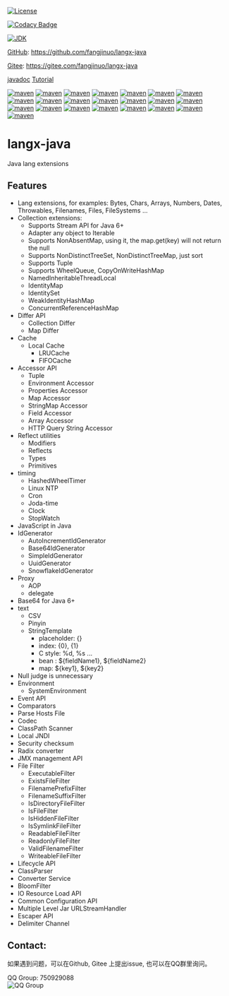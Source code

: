 [![License](https://img.shields.io/badge/license-MIT-green.svg)](https://github.com/fangjinuo/langx-java/blob/master/LICENSE)

[![Codacy Badge](https://api.codacy.com/project/badge/Grade/3d8c8c9680234698b04819059c9cd6c3)](https://www.codacy.com/manual/fs1194361820/langx-java?utm_source=github.com&amp;utm_medium=referral&amp;utm_content=fangjinuo/langx-java&amp;utm_campaign=Badge_Grade)

[![JDK](https://img.shields.io/badge/JDK-1.6+-green.svg)](https://www.oracle.com/technetwork/java/javase/downloads/index.html)

[GitHub](https://github.com/fangjinuo/langx-java): https://github.com/fangjinuo/langx-java

[Gitee](https://gitee.com/fangjinuo/langx-java): https://gitee.com/fangjinuo/langx-java

[javadoc](https://apidoc.gitee.com/fangjinuo/langx-java)
[Tutorial](https://fangjinuo.gitee.io/docs/)


[![maven](https://img.shields.io/badge/maven-v2.0.1-green.svg)](https://search.maven.org/search?q=g:com.github.fangjinuo.langx%20AND%20v:2.0.1)
[![maven](https://img.shields.io/badge/maven-v2.0.0-green.svg)](https://search.maven.org/search?q=g:com.github.fangjinuo.langx%20AND%20v:2.0.0)
[![maven](https://img.shields.io/badge/maven-v1.3.1-green.svg)](https://search.maven.org/search?q=g:com.github.fangjinuo.langx%20AND%20v:1.3.1)
[![maven](https://img.shields.io/badge/maven-v1.3.0-green.svg)](https://search.maven.org/search?q=g:com.github.fangjinuo.langx%20AND%20v:1.3.0)
[![maven](https://img.shields.io/badge/maven-v1.2.5-green.svg)](https://search.maven.org/search?q=g:com.github.fangjinuo.langx%20AND%20v:1.2.5)
[![maven](https://img.shields.io/badge/maven-v1.2.4-green.svg)](https://search.maven.org/search?q=g:com.github.fangjinuo.langx%20AND%20v:1.2.4)
[![maven](https://img.shields.io/badge/maven-v1.2.3-green.svg)](https://search.maven.org/search?q=g:com.github.fangjinuo.langx%20AND%20v:1.2.3)
[![maven](https://img.shields.io/badge/maven-v1.2.2-green.svg)](https://search.maven.org/search?q=g:com.github.fangjinuo.langx%20AND%20v:1.2.2)
[![maven](https://img.shields.io/badge/maven-v1.2.1-green.svg)](https://search.maven.org/search?q=g:com.github.fangjinuo.langx%20AND%20v:1.2.1)
[![maven](https://img.shields.io/badge/maven-v1.2.0-green.svg)](https://search.maven.org/search?q=g:com.github.fangjinuo.langx%20AND%20v:1.2.0)
[![maven](https://img.shields.io/badge/maven-v1.1.0-green.svg)](https://search.maven.org/search?q=g:com.github.fangjinuo.langx%20AND%20v:1.1.0)
[![maven](https://img.shields.io/badge/maven-v1.0.0-green.svg)](https://search.maven.org/search?q=g:com.github.fangjinuo.langx%20AND%20v:1.0.0)
[![maven](https://img.shields.io/badge/maven-v0.1.0-green.svg)](https://search.maven.org/search?q=g:com.github.fangjinuo.langx%20AND%20v:0.1.0)
[![maven](https://img.shields.io/badge/maven-v0.0.9-green.svg)](https://search.maven.org/search?q=g:com.github.fangjinuo.langx%20AND%20v:0.0.9)
[![maven](https://img.shields.io/badge/maven-v0.0.8-green.svg)](https://search.maven.org/search?q=g:com.github.fangjinuo.langx%20AND%20v:0.0.8)
[![maven](https://img.shields.io/badge/maven-v0.0.7-green.svg)](https://search.maven.org/search?q=g:com.github.fangjinuo.langx%20AND%20v:0.0.7)
[![maven](https://img.shields.io/badge/maven-v0.0.6-green.svg)](https://search.maven.org/search?q=g:com.github.fangjinuo.langx%20AND%20v:0.0.6)
[![maven](https://img.shields.io/badge/maven-v0.0.5-green.svg)](https://search.maven.org/search?q=g:com.github.fangjinuo.langx%20AND%20v:0.0.5)
[![maven](https://img.shields.io/badge/maven-v0.0.4-green.svg)](https://search.maven.org/search?q=g:com.github.fangjinuo.langx%20AND%20v:0.0.4)
[![maven](https://img.shields.io/badge/maven-v0.0.3-green.svg)](https://search.maven.org/search?q=g:com.github.fangjinuo.langx%20AND%20v:0.0.3)
[![maven](https://img.shields.io/badge/maven-v0.0.2-green.svg)](https://search.maven.org/search?q=g:com.github.fangjinuo.langx%20AND%20v:0.0.2)
[![maven](https://img.shields.io/badge/maven-v0.0.1-green.svg)](https://search.maven.org/search?q=g:com.github.fangjinuo.langx%20AND%20v:0.0.1)


# langx-java
Java lang extensions

## Features
+ Lang extensions, for examples: Bytes, Chars, Arrays, Numbers, Dates, Throwables, Filenames, Files, FileSystems ...
+ Collection extensions:
    + Supports Stream API for Java 6+
    + Adapter any object to Iterable
    + Supports NonAbsentMap, using it, the map.get(key) will not return the null
    + Supports NonDistinctTreeSet, NonDistinctTreeMap, just sort 
    + Supports Tuple
    + Supports WheelQueue, CopyOnWriteHashMap
    + NamedInheritableThreadLocal
    + IdentityMap
    + IdentitySet
    + WeakIdentityHashMap
    + ConcurrentReferenceHashMap
+ Differ API
    + Collection Differ
    + Map Differ
+ Cache
    + Local Cache
      + LRUCache
      + FIFOCache
+ Accessor API
    + Tuple
    + Environment Accessor
    + Properties Accessor
    + Map Accessor
    + StringMap Accessor
    + Field Accessor
    + Array Accessor 
    + HTTP Query String Accessor
+ Reflect utilities
    + Modifiers
    + Reflects
    + Types
    + Primitives
+ timing
    + HashedWheelTimer
    + Linux NTP
    + Cron
    + Joda-time
    + Clock
    + StopWatch
+ JavaScript in Java
+ IdGenerator
    + AutoIncrementIdGenerator
    + Base64IdGenerator
    + SimpleIdGenerator
    + UuidGenerator
    + SnowflakeIdGenerator
+ Proxy
    + AOP
    + delegate
+ Base64 for Java 6+  
+ text
    + CSV
    + Pinyin
    + StringTemplate
      + placeholder: {}
      + index:       {0}, {1}
      + C style:     %d, %s ...
      + bean :      ${fieldName1}, ${fieldName2}
      + map:         ${key1}, ${key2}
+ Null judge is unnecessary
+ Environment
    + SystemEnvironment
+ Event API  
+ Comparators
+ Parse Hosts File
+ Codec
+ ClassPath Scanner
+ Local JNDI
+ Security checksum
+ Radix converter
+ JMX management API
+ File Filter
    + ExecutableFilter
    + ExistsFileFilter
    + FilenamePrefixFilter
    + FilenameSuffixFilter
    + IsDirectoryFileFilter
    + IsFileFilter
    + IsHiddenFileFilter
    + IsSymlinkFileFilter
    + ReadableFileFilter
    + ReadonlyFileFilter
    + ValidFilenameFilter
    + WriteableFileFilter
+ Lifecycle API
+ ClassParser
+ Converter Service
+ BloomFilter
+ IO Resource Load API
+ Common Configuration API
+ Multiple Level Jar URLStreamHandler
+ Escaper API
+ Delimiter Channel


## Contact:
如果遇到问题，可以在Github, Gitee 上提出issue, 也可以在QQ群里询问。

QQ Group: 750929088   
![QQ Group](https://github.com/fangjinuo/sqlhelper/blob/master/_images/qq_group.png)